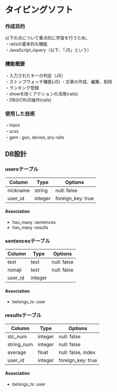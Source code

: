 # タイピングソフト
### 作成目的
以下の点について重点的に学習を行うため。  
・railsの基本的な機能  
・JavaScript,Jquery（以下、「JS」という）
### 機能概要
・入力されたキーの判定（JS）  
・ストップウォッチ機能(JS)
・文章の作成、編集、削除  
・ランキング登録  
・showを除くアクションの活用(rails)  
・DBのCRUD操作(rails)  
### 使用した技術
・Haml  
・scss  
・gem : gon, devise, pry-rails

## DB設計
### usersテーブル
|Column|Type|Options|
|------|----|-------|
|nickname|string|null: false|
|user_id|integer|foreign_key: true|
#### Association
- has_many :sentences
- has_many :results

### sentencesテーブル
|Column|Type|Options|
|------|----|-------|
|text|text|null: false|
|romaji|text|null: false|
|user_id|integer||
#### Association
- belongs_to :user

### resultsテーブル
|Column|Type|Options|
|------|----|-------|
|stc_num|integer|null: false|
|string_num|integer|null: false|
|average|float|null: false, index|
|user_id|integer|foreign_key: true|
#### Association
- belongs_to :user
